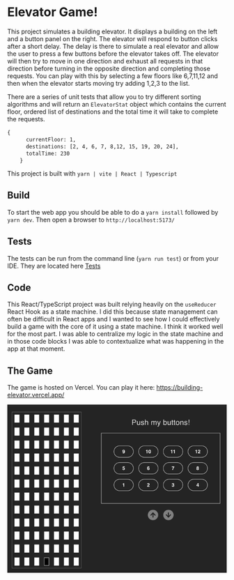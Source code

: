 # Elevator Game!

This project simulates a building elevator. It displays a building on the left and a button panel on the right.
The elevator will respond to button clicks after a short delay. The delay is there to simulate a real elevator and 
allow the user to press a few buttons before the elevator takes off. The elevator will then try to move in one 
direction and exhaust all requests in that direction before turning in the opposite direction and completing
those requests. You can play with this by selecting a few floors like 6,7,11,12 and then when the elevator
starts moving try adding 1,2,3 to the list. 

There are a series of unit tests that allow you to try different sorting algorithms and will return an `ElevatorStat` object
which contains the current floor, ordered list of destinations and the total time it will take to complete the requests. 
```
{
      currentFloor: 1,
      destinations: [2, 4, 6, 7, 8,12, 15, 19, 20, 24],
      totalTime: 230
    }
```

This project is built with `yarn | vite | React | Typescript` 

## Build
To start the web app you should be able to do a `yarn install` followed by `yarn dev`. Then open a browser to `http://localhost:5173/`

## Tests
The tests can be run from the command line (`yarn run test`) or from your IDE. They are located here [Tests](src/ElevatorReducer.test.ts)


## Code
This React/TypeScript project was built relying heavily on the `useReducer` React Hook as a state machine. I did this
because state management can often be difficult in React apps and I wanted to see how I could effectively build
a game with the core of it using a state machine. I think it worked well for the most part. I was able to centralize my
logic in the state machine and in those code blocks I was able to contextualize what was happening in the app at that moment.

## The Game
The game is hosted on Vercel. You can play it here:
https://building-elevator.vercel.app/

![img.png](img.png)

